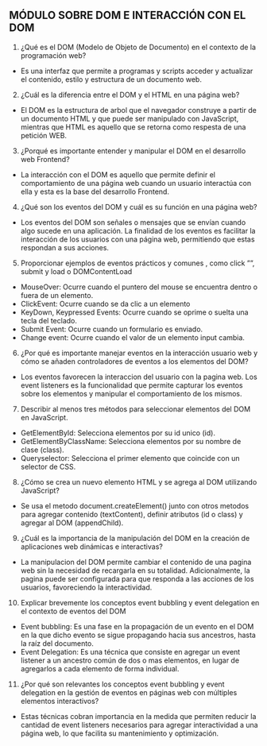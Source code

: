 ## MÓDULO SOBRE DOM E INTERACCIÓN CON EL DOM

1. ¿Qué es el DOM (Modelo de Objeto de Documento) en el contexto de la programación
web?
- Es una interfaz que permite a programas y scripts acceder y actualizar el contenido, estilo y estructura de un documento web. 

2. ¿Cuál es la diferencia entre el DOM y el HTML en una página web?
- El DOM es la estructura de arbol que el navegador construye a partir de un documento HTML y que puede ser manipulado con JavaScript, mientras que HTML es aquello que se retorna como respesta de una petición WEB.

3. ¿Porqué es importante entender y manipular el DOM en el desarrollo web Frontend?
- La interacción con el DOM es aquello que permite definir el comportamiento de una página web cuando un usuario interactúa con ella y esta es la base del desarrollo Frontend. 

4. ¿Qué son los eventos del DOM y cuál es su función en una página web?
- Los eventos del DOM son señales o mensajes que se envían cuando algo sucede en una aplicación. La finalidad de los eventos es facilitar la interacción de los usuarios con una página web, permitiendo que estas respondan a sus acciones.

5. Proporcionar ejemplos de eventos prácticos y comunes , como click ””, submit y load o
DOMContentLoad
- MouseOver: Ocurre cuando el puntero del mouse se encuentra dentro o fuera de un elemento.
- ClickEvent: Ocurre cuando se da clic a un elemento
- KeyDown, Keypressed Events: Ocurre cuando se oprime o suelta una tecla del teclado.
- Submit Event: Ocurre cuando un formulario es enviado.
- Change event: Ocurre cuando el valor de un elemento input cambia.

6. ¿Por qué es importante manejar eventos en la interacción usuario web y cómo se
añaden controladores de eventos a los elementos del DOM?

- Los eventos favorecen la interaccion del usuario con la pagina web. Los event listeners es la funcionalidad que permite capturar los eventos sobre los elementos y manipular el comportamiento de los mismos.

7. Describir al menos tres métodos para seleccionar elementos del DOM en JavaScript.
- GetElementById: Selecciona elementos por su id unico (id).
- GetElementByClassName: Selecciona elementos por su nombre de clase (class).
- Queryselector: Selecciona el primer elemento que coincide con un selector de CSS.

8. ¿Cómo se crea un nuevo elemento HTML y se agrega al DOM utilizando JavaScript?
- Se usa el metodo document.createElement(<nombre>) junto con otros metodos para agregar contenido (textContent), definir atributos (id o class) y agregar al DOM (appendChild).

9. ¿Cuál es la importancia de la manipulación del DOM en la creación de aplicaciones web
dinámicas e interactivas?
- La manipulacion del DOM permite cambiar el contenido de una pagina web sin la necesidad de recargarla en su totalidad. Adicionalmente, la pagina puede ser configurada para que responda a las acciones de los usuarios, favoreciendo la interactividad.

10. Explicar brevemente los conceptos event bubbling y event delegation en el contexto
de eventos del DOM
- Event bubbling: Es una fase en la propagación de un evento en el DOM en la que dicho evento se sigue propagando hacia sus ancestros, hasta la raíz del documento.
- Event Delegation: Es una técnica que consiste en agregar un event listener a un ancestro común de dos o mas elementos, en lugar de agregarlos a cada elemento de forma individual.

11. ¿Por qué son relevantes los conceptos event bubbling y event delegation en la
gestión de eventos en páginas web con múltiples elementos interactivos?
- Estas técnicas cobran importancia en la medida que permiten reducir la cantidad de event listeners necesarios para agregar interactividad a una página web, lo que facilita su mantenimiento y optimización.

